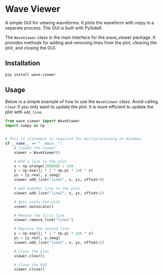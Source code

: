 # Wave Viewer

A simple GUI for viewing waveforms. It plots the waveform with vispy in a
separate process. The GUI is built with PySide6.

The `WaveViewer` class is the main interface for the wave_viewer package. It
provides methods for adding and removing lines from the plot, clearing the plot,
and closing the GUI.

## Installation

```bash
pip install wave-viewer
```

## Usage

Below is a simple example of how to use the `WaveViewer` class. Avoid calling
`clear` if you only want to update the plot. It is more efficient to update the
plot with `add_line`.

```python
from wave_viewer import WaveViewer
import numpy as np


# This if statement is required for multiprocessing on Windows
if __name__ == "__main__":
    # Create the viewer
    viewer = WaveViewer()

    # Add a line to the plot
    x = np.arange(100000) / 2e9
    y = np.exp(1j * 2 * np.pi * 1e6 * x)
    ys = [y.real, y.imag]
    viewer.add_line("line1", x, ys, offset=0)

    # Add another line to the plot
    viewer.add_line("line2", x, ys, offset=2)

    # Auto scale the plot
    viewer.autoscale()

    # Remove the first line
    viewer.remove_line("line1")

    # Replace the second line
    y = np.exp(1j * 2 * np.pi * 2e6 * x)
    ys = [y.real, y.imag]
    viewer.add_line("line2", x, ys, offset=2)

    # Clear the plot
    viewer.clear()

    # Close the GUI
    viewer.close()
```
